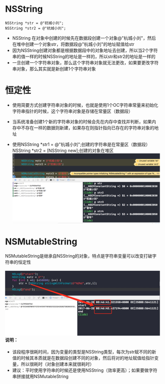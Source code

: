 # NSString

```
NSString *str = @"杭城小刘";
NSString *str2 = @"杭城小刘";
```

* NSString 在对象中创建的时候先在数据段创建一个对象@"杭城小刘"，然后在堆中创建一个对象str，将数据段@"杭城小刘"的地址赋值给str
* 因为NSString创建对象都是根据数据段中的对象地址去创建，所以当2个字符串的值一样的时候NSString的地址是一样的，所以str和str2的地址是一样的
* 一旦创建一个字符串对象，那么这个字符串对象就无法更改，如果要更改字符串对象，那么其实就是新创建1个字符串对象

# 恒定性

* 使用简要方式创建字符串对象的时候，也就是使用1个OC字符串常量来初始化字符串指针的时候，这个字符串对象是存储在常量区（数据段）

* 当系统准备创建1个新的字符串对象的时候会先在内存中查找并判断，如果内存中不存在一样的数据则新建，如果存在则指针指向已存在的字符串对象的地址

* 使用NSString \*str1 = @"杭城小刘";创建的字符串是在常量区（数据段）NSString \*str2 = \[NSString new\];创建的对象在堆区![](/assets/A17E097F-4C3A-4461-A7CA-EDF75BA24780.png)

# NSMutableString

NSMutableString是继承自NSString的对象，特点是字符串变量可以改变打破字符串的恒定性

#### ![](/assets/9971B1F7-0893-4B0D-AF70-65FE0786F3E0.png)说明：

* 该段程序很耗时间，因为变量的类型是NSString类型，每次为str赋不同的新值的时候其本质就是在数据段创建不同的对象，然后将对的地址赋值给指针变量，所以很耗时（对象创建本来就很耗时）
* 建议：平时使用字符串的时候还是使用NSString（效率更高）；如果要做字符串拼接就用NSMutableString



